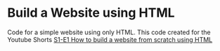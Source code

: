 # Build a Website using HTML
Code for a simple website using only HTML.  This code created for the Youtube Shorts [S1-E1 How to build a website from scratch using HTML](https://youtube.com/shorts/dJ6fs8OQxZ4)
